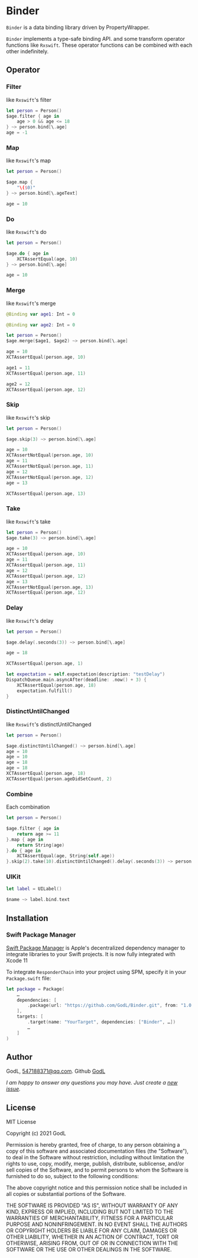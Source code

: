 # Binder

`Binder` is a data binding library driven by PropertyWrapper.

`Binder` implements a type-safe binding API. and some transform operator functions like `Rxswift`.
These operator functions can be combined with each other indefinitely.

## Operator

### Filter
like `Rxswift`'s filter
```swift
let person = Person()
$age.filter { age in
    age > 0 && age <= 18
} ~> person.bind[\.age]
age = -1
```

### Map
like `Rxswift`'s map
```swift
let person = Person()

$age.map {
    "\($0)"
} ~> person.bind[\.ageText]

age = 10
```

### Do
like `Rxswift`'s do
```swift
let person = Person()

$age.do { age in
    XCTAssertEqual(age, 10)
} ~> person.bind[\.age]

age = 10
```

### Merge
like `Rxswift`'s merge
```swift
@Binding var age1: Int = 0

@Binding var age2: Int = 0

let person = Person()
$age.merge($age1, $age2) ~> person.bind[\.age]

age = 10
XCTAssertEqual(person.age, 10)

age1 = 11
XCTAssertEqual(person.age, 11)

age2 = 12
XCTAssertEqual(person.age, 12)
```

### Skip
like `Rxswift`'s skip
```swift
let person = Person()

$age.skip(3) ~> person.bind[\.age]

age = 10
XCTAssertNotEqual(person.age, 10)
age = 11
XCTAssertNotEqual(person.age, 11)
age = 12
XCTAssertNotEqual(person.age, 12)
age = 13

XCTAssertEqual(person.age, 13)
```

### Take
like `Rxswift`'s take
```swift
let person = Person()
$age.take(3) ~> person.bind[\.age]

age = 10
XCTAssertEqual(person.age, 10)
age = 11
XCTAssertEqual(person.age, 11)
age = 12
XCTAssertEqual(person.age, 12)
age = 13
XCTAssertNotEqual(person.age, 13)
XCTAssertEqual(person.age, 12)
```

### Delay
like `Rxswift`'s delay
```swift
let person = Person()

$age.delay(.seconds(3)) ~> person.bind[\.age]

age = 18

XCTAssertEqual(person.age, 1)

let expectation = self.expectation(description: "testDelay")
DispatchQueue.main.asyncAfter(deadline: .now() + 3) {
    XCTAssertEqual(person.age, 18)
    expectation.fulfill()
}
```

### DistinctUntilChanged
like `Rxswift`'s distinctUntilChanged
```swift 
let person = Person()

$age.distinctUntilChanged() ~> person.bind[\.age]
age = 10
age = 10
age = 18
age = 18
XCTAssertEqual(person.age, 18)
XCTAssertEqual(person.ageDidSetCount, 2)
```

### Combine
Each combination
```swift
let person = Person()

$age.filter { age in
    return age >= 11
}.map { age in
    return String(age)
}.do { age in
    XCTAssertEqual(age, String(self.age))
}.skip(2).take(10).distinctUntilChanged().delay(.seconds(3)) ~> person.bind[\.ageText]
```

### UIKit
```swift
let label = UILabel()

$name ~> label.bind.text
```

## Installation
### Swift Package Manager
[Swift Package Manager](https://swift.org/package-manager/) is Apple's decentralized dependency manager to integrate libraries to your Swift projects. It is now fully integrated with Xcode 11

To integrate `ResponderChain` into your project using SPM, specify it in your `Package.swift` file:

```swift
let package = Package(
    …
    dependencies: [
        .package(url: "https://github.com/GodL/Binder.git", from: "1.0.0"),
    ],
    targets: [
        .target(name: "YourTarget", dependencies: ["Binder", …])
        …
    ]
)
```

## Author

GodL, 547188371@qq.com. Github [GodL](https://github.com/GodL)

*I am happy to answer any questions you may have. Just create a [new issue](https://github.com/GodL/Binder/issues/new).*

## License

MIT License

Copyright (c) 2021 GodL

Permission is hereby granted, free of charge, to any person obtaining a copy
of this software and associated documentation files (the "Software"), to deal
in the Software without restriction, including without limitation the rights
to use, copy, modify, merge, publish, distribute, sublicense, and/or sell
copies of the Software, and to permit persons to whom the Software is
furnished to do so, subject to the following conditions:

The above copyright notice and this permission notice shall be included in all
copies or substantial portions of the Software.

THE SOFTWARE IS PROVIDED "AS IS", WITHOUT WARRANTY OF ANY KIND, EXPRESS OR
IMPLIED, INCLUDING BUT NOT LIMITED TO THE WARRANTIES OF MERCHANTABILITY,
FITNESS FOR A PARTICULAR PURPOSE AND NONINFRINGEMENT. IN NO EVENT SHALL THE
AUTHORS OR COPYRIGHT HOLDERS BE LIABLE FOR ANY CLAIM, DAMAGES OR OTHER
LIABILITY, WHETHER IN AN ACTION OF CONTRACT, TORT OR OTHERWISE, ARISING FROM,
OUT OF OR IN CONNECTION WITH THE SOFTWARE OR THE USE OR OTHER DEALINGS IN THE
SOFTWARE.

